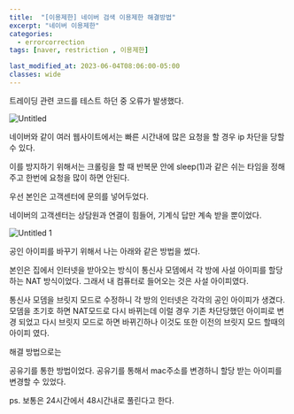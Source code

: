 ```yaml
---
title:  "[이용제한] 네이버 검색 이용제한 해결방법"
excerpt: "네이버 이용제한"
categories:
  - errorcorrection
tags: [naver, restriction , 이용제한]

last_modified_at: 2023-06-04T08:06:00-05:00
classes: wide
---
```


트레이딩 관련 코드를 테스트 하던 중 오류가 발생했다.

![Untitled]({{site.baseurl}}/assets/images/posts/errorcorrection/naverben/Untitled.png)

네이버와 같이 여러 웹사이트에서는 빠른 시간내에  많은 요청을 할 경우 ip 차단을 당할 수 있다.

이를 방지하기 위해서는 크롤링을 할 때 반복문 안에 sleep(1)과 같은 쉬는 타임을 정해주고 한번에 요청을 많이 하면 안된다.

우선 본인은 고객센터에 문의를 넣어두었다.

네이버의 고객센터는 상담원과 연결이 힘들어, 기계식 답만 계속 받을 뿐이었다. 

![Untitled 1]({{site.baseurl}}/assets/images/posts/errorcorrection/naverben/Untitled1.png)


공인 아이피를 바꾸기 위해서 나는 아래와 같은 방법을 썼다.

본인은 집에서 인터넷을 받아오는 방식이 통신사 모뎀에서 각 방에 사설 아이피를 할당 하는 NAT  방식이었다.  그래서  내 컴퓨터로 들어오는 것은 사설 아이피였다. 

통신사 모뎀을 브릿지 모드로 수정하니 각 방의 인터넷은 각각의 공인 아이피가 생겼다. 모뎀을 초기호  하면 NAT모드로 다시 바뀌는데 이럴 경우 기존 차단당했던 아이피로 변경 되었고 다시 브릿지 모드로 하면 바뀌긴하나 이것도 또한 이전의 브릿지 모드 할때의 아이피 였다.

해결 방법으로는

공유기를 통한 방법이었다. 공유기를 통해서 mac주소를 변경하니 할당 받는 아이피를 변경할 수 있었다.

ps. 보통은 24시간에서 48시간내로 풀린다고 한다.
